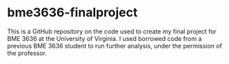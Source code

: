# bme3636-finalproject
This is a GitHub repository on the code used to create my final project for BME 3636 at the University of Virginia. I used borrowed code from a previous BME 3636 student to run further analysis, under the permission of the professor.
